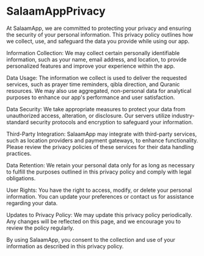 # SalaamAppPrivacy

At SalaamApp, we are committed to protecting your privacy and ensuring the security of your personal information. This privacy policy outlines how we collect, use, and safeguard the data you provide while using our app.

Information Collection: We may collect certain personally identifiable information, such as your name, email address, and location, to provide personalized features and improve your experience within the app.

Data Usage: The information we collect is used to deliver the requested services, such as prayer time reminders, qibla direction, and Quranic resources. We may also use aggregated, non-personal data for analytical purposes to enhance our app's performance and user satisfaction.

Data Security: We take appropriate measures to protect your data from unauthorized access, alteration, or disclosure. Our servers utilize industry-standard security protocols and encryption to safeguard your information.

Third-Party Integration: SalaamApp may integrate with third-party services, such as location providers and payment gateways, to enhance functionality. Please review the privacy policies of these services for their data handling practices.

Data Retention: We retain your personal data only for as long as necessary to fulfill the purposes outlined in this privacy policy and comply with legal obligations.

User Rights: You have the right to access, modify, or delete your personal information. You can update your preferences or contact us for assistance regarding your data.

Updates to Privacy Policy: We may update this privacy policy periodically. Any changes will be reflected on this page, and we encourage you to review the policy regularly.

By using SalaamApp, you consent to the collection and use of your information as described in this privacy policy.

